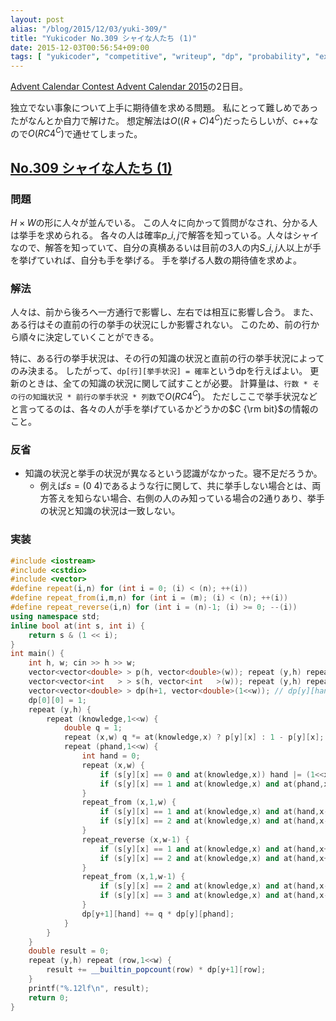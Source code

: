 ```yaml
---
layout: post
alias: "/blog/2015/12/03/yuki-309/"
title: "Yukicoder No.309 シャイな人たち (1)"
date: 2015-12-03T00:56:54+09:00
tags: [ "yukicoder", "competitive", "writeup", "dp", "probability", "expected-value" ]
---
```


[Advent Calendar Contest Advent Calendar 2015](http://www.adventar.org/calendars/912)の2日目。

独立でない事象について上手に期待値を求める問題。
私にとって難しめであったがなんとか自力で解けた。
想定解法は$O((R+C)4^C)$だったらしいが、c++なので$O(RC4^C)$で通せてしまった。

<!-- more -->

## [No.309 シャイな人たち (1)](http://yukicoder.me/problems/846)

### 問題

$H\times W$の形に人々が並んでいる。
この人々に向かって質問がなされ、分かる人は挙手を求められる。
各々の人は確率$p\_{i,j}$で解答を知っている。人々はシャイなので、解答を知っていて、自分の真横あるいは目前の3人の内$S\_{i,j}$人以上が手を挙げていれば、自分も手を挙げる。
手を挙げる人数の期待値を求めよ。

### 解法

人々は、前から後ろへ一方通行で影響し、左右では相互に影響し合う。
また、ある行はその直前の行の挙手の状況にしか影響されない。
このため、前の行から順々に決定していくことができる。

特に、ある行の挙手状況は、その行の知識の状況と直前の行の挙手状況によってのみ決まる。
したがって、`dp[行][挙手状況] = 確率`というdpを行えばよい。
更新のときは、全ての知識の状況に関して試すことが必要。
計算量は、`行数 * その行の知識状況 * 前行の挙手状況 * 列数`で$O(RC 4^C)$。
ただしここで挙手状況などと言ってるのは、各々の人が手を挙げているかどうかの$C {\rm bit}$の情報のこと。

### 反省

-   知識の状況と挙手の状況が異なるという認識がなかった。寝不足だろうか。
    -   例えば$s = (0~4)$であるような行に関して、共に挙手しない場合とは、両方答えを知らない場合、右側の人のみ知っている場合の2通りあり、挙手の状況と知識の状況は一致しない。

### 実装

``` c++
#include <iostream>
#include <cstdio>
#include <vector>
#define repeat(i,n) for (int i = 0; (i) < (n); ++(i))
#define repeat_from(i,m,n) for (int i = (m); (i) < (n); ++(i))
#define repeat_reverse(i,n) for (int i = (n)-1; (i) >= 0; --(i))
using namespace std;
inline bool at(int s, int i) {
    return s & (1 << i);
}
int main() {
    int h, w; cin >> h >> w;
    vector<vector<double> > p(h, vector<double>(w)); repeat (y,h) repeat (x,w) { cin >> p[y][x]; p[y][x] /= 100; }
    vector<vector<int   > > s(h, vector<int   >(w)); repeat (y,h) repeat (x,w)   cin >> s[y][x];
    vector<vector<double> > dp(h+1, vector<double>(1<<w)); // dp[y][hand] = probability
    dp[0][0] = 1;
    repeat (y,h) {
        repeat (knowledge,1<<w) {
            double q = 1;
            repeat (x,w) q *= at(knowledge,x) ? p[y][x] : 1 - p[y][x];
            repeat (phand,1<<w) {
                int hand = 0;
                repeat (x,w) {
                    if (s[y][x] == 0 and at(knowledge,x)) hand |= (1<<x);
                    if (s[y][x] == 1 and at(knowledge,x) and at(phand,x)) hand |= (1<<x);
                }
                repeat_from (x,1,w) {
                    if (s[y][x] == 1 and at(knowledge,x) and at(hand,x-1)) hand |= (1<<x);
                    if (s[y][x] == 2 and at(knowledge,x) and at(hand,x-1) and at(phand,x)) hand |= (1<<x);
                }
                repeat_reverse (x,w-1) {
                    if (s[y][x] == 1 and at(knowledge,x) and at(hand,x+1)) hand |= (1<<x);
                    if (s[y][x] == 2 and at(knowledge,x) and at(hand,x+1) and at(phand,x)) hand |= (1<<x);
                }
                repeat_from (x,1,w-1) {
                    if (s[y][x] == 2 and at(knowledge,x) and at(hand,x-1) and at(hand,x+1)) hand |= (1<<x);
                    if (s[y][x] == 3 and at(knowledge,x) and at(hand,x-1) and at(hand,x+1) and at(phand,x)) hand |= (1<<x);
                }
                dp[y+1][hand] += q * dp[y][phand];
            }
        }
    }
    double result = 0;
    repeat (y,h) repeat (row,1<<w) {
        result += __builtin_popcount(row) * dp[y+1][row];
    }
    printf("%.12lf\n", result);
    return 0;
}
```
